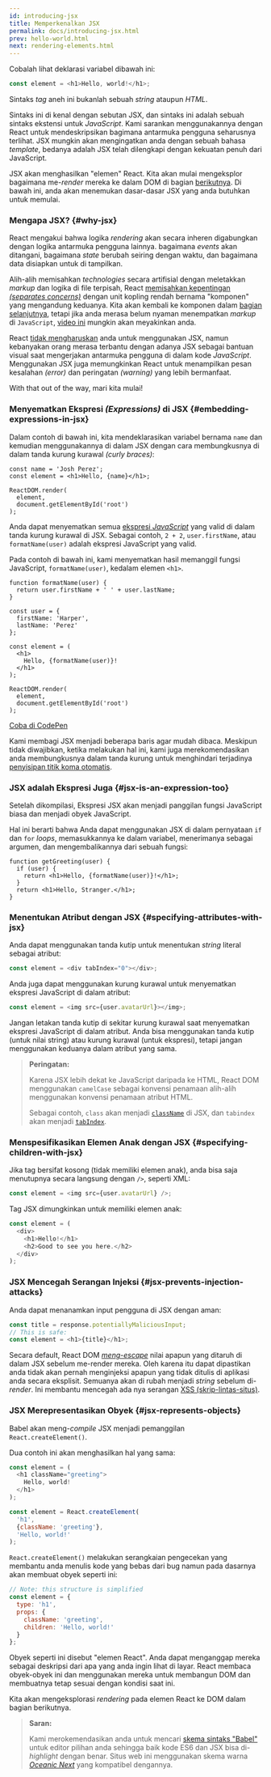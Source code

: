 ```yaml
---
id: introducing-jsx
title: Memperkenalkan JSX
permalink: docs/introducing-jsx.html
prev: hello-world.html
next: rendering-elements.html
---
```


Cobalah lihat deklarasi variabel dibawah ini:

```js
const element = <h1>Hello, world!</h1>;
```

Sintaks *tag* aneh ini bukanlah sebuah *string* ataupun *HTML*.

Sintaks ini di kenal dengan sebutan JSX, dan sintaks ini adalah sebuah sintaks ekstensi untuk *JavaScript*. Kami sarankan menggunakannya dengan React untuk mendeskripsikan bagimana antarmuka pengguna seharusnya terlihat. JSX mungkin akan mengingatkan anda dengan sebuah bahasa *template*, bedanya adalah JSX telah dilengkapi dengan kekuatan penuh dari JavaScript.

JSX akan menghasilkan "elemen" React. Kita akan mulai mengeksplor bagaimana me-*render* mereka ke dalam DOM di bagian [berikutnya](/docs/rendering-elements.html). Di bawah ini, anda akan menemukan dasar-dasar JSX yang anda butuhkan untuk memulai.

### Mengapa JSX? {#why-jsx}

React mengakui bahwa logika *rendering* akan secara inheren digabungkan dengan logika antarmuka pengguna lainnya. bagaimana *events* akan ditangani, bagaimana *state* berubah seiring dengan waktu, dan bagaimana data disiapkan untuk di tampilkan.

Alih-alih memisahkan *technologies* secara artifisial dengan meletakkan *markup* dan logika di file terpisah, React [memisahkan kepentingan *(separates concerns)*](https://en.wikipedia.org/wiki/Separation_of_concerns) dengan unit kopling rendah bernama "komponen" yang mengandung keduanya. Kita akan kembali ke komponen dalam [bagian selanjutnya](/docs/components-and-props.html), tetapi jika anda merasa belum nyaman menempatkan *markup* di `JavaScript`, [video ini](https://www.youtube.com/watch?v=x7cQ3mrcKaY) mungkin akan meyakinkan anda.

React [tidak mengharuskan](/docs/react-without-jsx.html) anda untuk menggunakan JSX, namun kebanyakan orang merasa terbantu dengan adanya JSX sebagai bantuan visual saat mengerjakan antarmuka pengguna di dalam kode *JavaScript*. Menggunakan JSX juga memungkinkan React untuk menampilkan pesan kesalahan *(error)* dan peringatan *(warning)* yang lebih bermanfaat.

With that out of the way, mari kita mulai!

### Menyematkan Ekspresi *(Expressions)* di JSX {#embedding-expressions-in-jsx}

Dalam contoh di bawah ini, kita mendeklarasikan variabel bernama `name` dan kemudian menggunakannya di dalam JSX dengan cara membungkusnya di dalam tanda kurung kurawal *(curly braces)*:

```js{1,2}
const name = 'Josh Perez';
const element = <h1>Hello, {name}</h1>;

ReactDOM.render(
  element,
  document.getElementById('root')
);
```

Anda dapat menyematkan semua [ekspresi *JavaScript*](https://developer.mozilla.org/en-US/docs/Web/JavaScript/Guide/Expressions_and_Operators#Expressions) yang valid di dalam tanda kurung kurawal di JSX. Sebagai contoh, `2 + 2`, `user.firstName`, atau `formatName(user)` adalah ekspresi JavaScript yang valid.

Pada contoh di bawah ini, kami menyematkan hasil memanggil fungsi JavaScript, `formatName(user)`, kedalam elemen `<h1>`.

```js{12}
function formatName(user) {
  return user.firstName + ' ' + user.lastName;
}

const user = {
  firstName: 'Harper',
  lastName: 'Perez'
};

const element = (
  <h1>
    Hello, {formatName(user)}!
  </h1>
);

ReactDOM.render(
  element,
  document.getElementById('root')
);
```

[Coba di CodePen](codepen://introducing-jsx)

Kami membagi JSX menjadi beberapa baris agar mudah dibaca. Meskipun tidak diwajibkan, ketika melakukan hal ini, kami juga merekomendasikan anda membungkusnya dalam tanda kurung untuk menghindari terjadinya [penyisipan titik koma otomatis](http://stackoverflow.com/q/2846283).

### JSX adalah Ekspresi Juga {#jsx-is-an-expression-too}

Setelah dikompilasi, Ekspresi JSX akan menjadi panggilan fungsi JavaScript biasa dan menjadi obyek JavaScript.

Hal ini berarti bahwa Anda dapat menggunakan JSX di dalam pernyataan `if` dan `for` *loops*, memasukkannya ke dalam variabel, menerimanya sebagai argumen, dan mengembalikannya dari sebuah fungsi:

```js{3,5}
function getGreeting(user) {
  if (user) {
    return <h1>Hello, {formatName(user)}!</h1>;
  }
  return <h1>Hello, Stranger.</h1>;
}
```

### Menentukan Atribut dengan JSX {#specifying-attributes-with-jsx}

Anda dapat menggunakan tanda kutip untuk menentukan *string* literal sebagai atribut:

```js
const element = <div tabIndex="0"></div>;
```

Anda juga dapat menggunakan kurung kurawal untuk menyematkan ekspresi JavaScript di dalam atribut:

```js
const element = <img src={user.avatarUrl}></img>;
```

Jangan letakan tanda kutip di sekitar kurung kurawal saat menyematkan ekspresi JavaScript di dalam atribut. Anda bisa menggunakan tanda kutip (untuk nilai string) atau kurung kurawal (untuk ekspresi), tetapi jangan menggunakan keduanya dalam atribut yang sama.

>**Peringatan:**
>
>Karena JSX lebih dekat ke JavaScript daripada ke HTML, React DOM menggunakan `camelCase` sebagai konvensi penamaan alih-alih menggunakan konvensi penamaan atribut HTML.
>
>Sebagai contoh, `class` akan menjadi [`className`](https://developer.mozilla.org/en-US/docs/Web/API/Element/className) di JSX, dan `tabindex` akan menjadi [`tabIndex`](https://developer.mozilla.org/en-US/docs/Web/API/HTMLElement/tabIndex).

### Menspesifikasikan Elemen Anak dengan JSX {#specifying-children-with-jsx}

Jika tag bersifat kosong (tidak memiliki elemen anak), anda bisa saja menutupnya secara langsung dengan `/>`, seperti XML:

```js
const element = <img src={user.avatarUrl} />;
```

Tag JSX dimungkinkan untuk memiliki elemen anak:

```js
const element = (
  <div>
    <h1>Hello!</h1>
    <h2>Good to see you here.</h2>
  </div>
);
```

### JSX Mencegah Serangan Injeksi {#jsx-prevents-injection-attacks}

Anda dapat menanamkan input pengguna di JSX dengan aman:

```js
const title = response.potentiallyMaliciousInput;
// This is safe:
const element = <h1>{title}</h1>;
```

Secara default, React DOM [*meng-escape*](http://stackoverflow.com/questions/7381974/which-characters-need-to-be-escaped-on-html) nilai apapun yang ditaruh di dalam JSX sebelum me-render mereka. Oleh karena itu dapat dipastikan anda tidak akan pernah menginjeksi apapun yang tidak ditulis di aplikasi anda secara eksplisit. Semuanya akan di rubah menjadi *string* sebelum di-*render*. Ini membantu mencegah ada nya serangan [XSS (skrip-lintas-situs)](https://en.wikipedia.org/wiki/Cross-site_scripting).

### JSX Merepresentasikan Obyek {#jsx-represents-objects}

Babel akan meng-*compile* JSX menjadi pemanggilan `React.createElement()`.

Dua contoh ini akan menghasilkan hal yang sama:

```js
const element = (
  <h1 className="greeting">
    Hello, world!
  </h1>
);
```

```js
const element = React.createElement(
  'h1',
  {className: 'greeting'},
  'Hello, world!'
);
```

`React.createElement()` melakukan serangkaian pengecekan yang membantu anda menulis kode yang bebas dari bug namun pada dasarnya akan membuat obyek seperti ini:

```js
// Note: this structure is simplified
const element = {
  type: 'h1',
  props: {
    className: 'greeting',
    children: 'Hello, world!'
  }
};
```

Obyek seperti ini disebut "elemen React". Anda dapat menganggap mereka sebagai deskripsi dari apa yang anda ingin lihat di layar. React membaca obyek-obyek ini dan menggunakan mereka untuk membangun DOM dan membuatnya tetap sesuai dengan kondisi saat ini.

Kita akan mengeksplorasi *rendering* pada elemen React ke DOM dalam bagian berikutnya.

>**Saran:**
>
>Kami merokemendasikan anda untuk mencari [skema sintaks "Babel"](http://babeljs.io/docs/editors) untuk editor pilihan anda sehingga baik kode ES6 dan JSX bisa di-*highlight* dengan benar. Situs web ini menggunakan skema warna [*Oceanic Next*](https://labs.voronianski.com/oceanic-next-color-scheme/) yang kompatibel dengannya.
